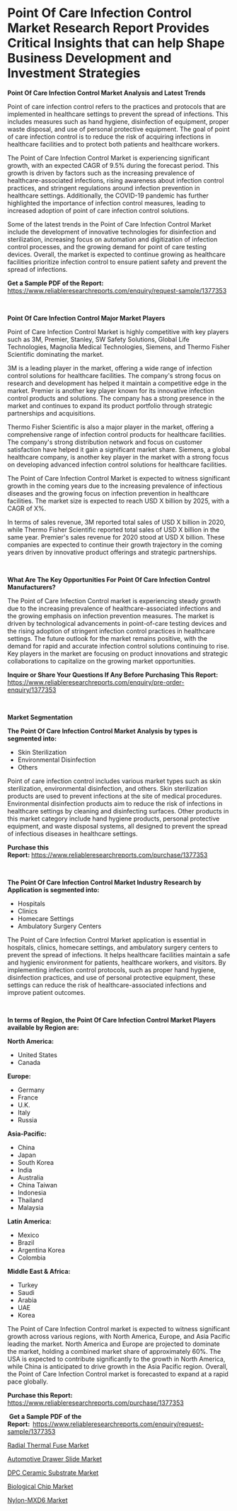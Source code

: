 <p><h1>Point Of Care Infection Control Market Research Report Provides Critical Insights that can help Shape Business Development and Investment Strategies</h1></p><p><strong>Point Of Care Infection Control Market Analysis and Latest Trends</strong></p>
<p><p>Point of care infection control refers to the practices and protocols that are implemented in healthcare settings to prevent the spread of infections. This includes measures such as hand hygiene, disinfection of equipment, proper waste disposal, and use of personal protective equipment. The goal of point of care infection control is to reduce the risk of acquiring infections in healthcare facilities and to protect both patients and healthcare workers.</p><p>The Point of Care Infection Control Market is experiencing significant growth, with an expected CAGR of 9.5% during the forecast period. This growth is driven by factors such as the increasing prevalence of healthcare-associated infections, rising awareness about infection control practices, and stringent regulations around infection prevention in healthcare settings. Additionally, the COVID-19 pandemic has further highlighted the importance of infection control measures, leading to increased adoption of point of care infection control solutions.</p><p>Some of the latest trends in the Point of Care Infection Control Market include the development of innovative technologies for disinfection and sterilization, increasing focus on automation and digitization of infection control processes, and the growing demand for point of care testing devices. Overall, the market is expected to continue growing as healthcare facilities prioritize infection control to ensure patient safety and prevent the spread of infections.</p></p>
<p><strong>Get a Sample PDF of the Report:&nbsp;</strong> <a href="https://www.reliableresearchreports.com/enquiry/request-sample/1377353">https://www.reliableresearchreports.com/enquiry/request-sample/1377353</a></p>
<p>&nbsp;</p>
<p><strong>Point Of Care Infection Control Major Market Players</strong></p>
<p><p>Point of Care Infection Control Market is highly competitive with key players such as 3M, Premier, Stanley, SW Safety Solutions, Global Life Technologies, Magnolia Medical Technologies, Siemens, and Thermo Fisher Scientific dominating the market.</p><p>3M is a leading player in the market, offering a wide range of infection control solutions for healthcare facilities. The company's strong focus on research and development has helped it maintain a competitive edge in the market. Premier is another key player known for its innovative infection control products and solutions. The company has a strong presence in the market and continues to expand its product portfolio through strategic partnerships and acquisitions.</p><p>Thermo Fisher Scientific is also a major player in the market, offering a comprehensive range of infection control products for healthcare facilities. The company's strong distribution network and focus on customer satisfaction have helped it gain a significant market share. Siemens, a global healthcare company, is another key player in the market with a strong focus on developing advanced infection control solutions for healthcare facilities.</p><p>The Point of Care Infection Control Market is expected to witness significant growth in the coming years due to the increasing prevalence of infectious diseases and the growing focus on infection prevention in healthcare facilities. The market size is expected to reach USD X billion by 2025, with a CAGR of X%.</p><p>In terms of sales revenue, 3M reported total sales of USD X billion in 2020, while Thermo Fisher Scientific reported total sales of USD X billion in the same year. Premier's sales revenue for 2020 stood at USD X billion. These companies are expected to continue their growth trajectory in the coming years driven by innovative product offerings and strategic partnerships.</p></p>
<p>&nbsp;</p>
<p><strong>What Are The Key Opportunities For Point Of Care Infection Control Manufacturers?</strong></p>
<p><p>The Point of Care Infection Control market is experiencing steady growth due to the increasing prevalence of healthcare-associated infections and the growing emphasis on infection prevention measures. The market is driven by technological advancements in point-of-care testing devices and the rising adoption of stringent infection control practices in healthcare settings. The future outlook for the market remains positive, with the demand for rapid and accurate infection control solutions continuing to rise. Key players in the market are focusing on product innovations and strategic collaborations to capitalize on the growing market opportunities.</p></p>
<p><strong>Inquire or Share Your Questions If Any Before Purchasing This Report:</strong> <a href="https://www.reliableresearchreports.com/enquiry/pre-order-enquiry/1377353">https://www.reliableresearchreports.com/enquiry/pre-order-enquiry/1377353</a></p>
<p>&nbsp;</p>
<p><strong>Market Segmentation</strong></p>
<p><strong>The Point Of Care Infection Control Market Analysis by types is segmented into:</strong></p>
<p><ul><li>Skin Sterilization</li><li>Environmental Disinfection</li><li>Others</li></ul></p>
<p><p>Point of care infection control includes various market types such as skin sterilization, environmental disinfection, and others. Skin sterilization products are used to prevent infections at the site of medical procedures. Environmental disinfection products aim to reduce the risk of infections in healthcare settings by cleaning and disinfecting surfaces. Other products in this market category include hand hygiene products, personal protective equipment, and waste disposal systems, all designed to prevent the spread of infectious diseases in healthcare settings.</p></p>
<p><strong>Purchase this Report:&nbsp;</strong><a href="https://www.reliableresearchreports.com/purchase/1377353">https://www.reliableresearchreports.com/purchase/1377353</a></p>
<p>&nbsp;</p>
<p><strong>The Point Of Care Infection Control Market Industry Research by Application is segmented into:</strong></p>
<p><ul><li>Hospitals</li><li>Clinics</li><li>Homecare Settings</li><li>Ambulatory Surgery Centers</li></ul></p>
<p><p>The Point of Care Infection Control Market application is essential in hospitals, clinics, homecare settings, and ambulatory surgery centers to prevent the spread of infections. It helps healthcare facilities maintain a safe and hygienic environment for patients, healthcare workers, and visitors. By implementing infection control protocols, such as proper hand hygiene, disinfection practices, and use of personal protective equipment, these settings can reduce the risk of healthcare-associated infections and improve patient outcomes.</p></p>
<p>&nbsp;</p>
<p><strong>In terms of Region, the Point Of Care Infection Control Market Players available by Region are:</strong></p>
<p>
    <p> <strong> North America: </strong>
        <ul>
            <li>United States</li>
            <li>Canada</li>
        </ul>
        </p> 
    <p> <strong> Europe: </strong>
        <ul>
            <li>Germany</li>
            <li>France</li>
            <li>U.K.</li>
            <li>Italy</li>
            <li>Russia</li>
        </ul>
        </p> 
    <p> <strong> Asia-Pacific: </strong>
        <ul>
            <li>China</li>
            <li>Japan</li>
            <li>South Korea</li>
            <li>India</li>
            <li>Australia</li>
            <li>China Taiwan</li>
            <li>Indonesia</li>
            <li>Thailand</li>
            <li>Malaysia</li>
        </ul>
        </p> 
    <p> <strong> Latin America: </strong>
        <ul>
            <li>Mexico</li>
            <li>Brazil</li>
            <li>Argentina Korea</li>
            <li>Colombia</li>
        </ul>
        </p> 
    <p> <strong> Middle East & Africa: </strong>
        <ul>
            <li>Turkey</li>
            <li>Saudi</li>
            <li>Arabia</li>
            <li>UAE</li>
            <li>Korea</li>
        </ul>
    </p>
    </p>
<p><p>The Point of Care Infection Control market is expected to witness significant growth across various regions, with North America, Europe, and Asia Pacific leading the market. North America and Europe are projected to dominate the market, holding a combined market share of approximately 60%. The USA is expected to contribute significantly to the growth in North America, while China is anticipated to drive growth in the Asia Pacific region. Overall, the Point of Care Infection Control market is forecasted to expand at a rapid pace globally.</p></p>
<p><strong>Purchase this Report: </strong><a href="https://www.reliableresearchreports.com/purchase/1377353">https://www.reliableresearchreports.com/purchase/1377353</a></p>
<p>&nbsp;<strong>Get a Sample PDF of the Report:&nbsp;&nbsp;</strong><a href="https://www.reliableresearchreports.com/enquiry/request-sample/1377353">https://www.reliableresearchreports.com/enquiry/request-sample/1377353</a></p>
<p><strong></strong></p>
<p><p><a href="https://view.publitas.com/reportprime-1/radial-thermal-fuse-market-size-2024-2031-global-industrial-analysis-key-geographical-regions-market-share-top-key-players-product-types-and-forecast-research-report/">Radial Thermal Fuse Market</a></p><p><a href="https://github.com/moyahfrancoestellec51j635wcx/Market-Research-Report-List-1/blob/main/automotive-drawer-slide-market.md">Automotive Drawer Slide Market</a></p><p><a href="https://cute-banjo-8ca.notion.site/Global-DPC-Ceramic-Substrate-Market-by-Types-Applications-and-Major-Players-with-Regional-Growth--d68895c177164d14b6cfafd46f330804">DPC Ceramic Substrate Market</a></p><p><a href="https://view.publitas.com/reportprime-1/biological-chip-market-size-growth-and-forecast-from-2024-2031/">Biological Chip Market</a></p><p><a href="https://meowing-lemming-dd3.notion.site/Nylon-MXD6-Market-Insights-Market-Players-and-Forecast-Till-2031-151f3deeaafb479a909048b033a6d6c5">Nylon-MXD6 Market</a></p></p>